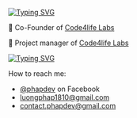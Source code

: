 <!-- https://git.io/typing-svg -->
[![Typing SVG](https://readme-typing-svg.demolab.com?font=Fira+Code&weight=700&size=30&duration=1000&pause=500&color=609966&vCenter=true&multiline=true&random=false&width=1200&height=60&lines=Hello+world!,+My+name+is+Phap👋+and+I+come+from+Vietnamese+🇻🇳)](https://github.com/phapdev)

  🚀 Co-Founder of [Code4life Labs](https://github.com/Code4life-Labs)

  🚀 Project manager of [Code4life Labs](https://github.com/Weminal-labs)

[![Typing SVG](https://readme-typing-svg.demolab.com?font=Fira+Code&weight=700&size=30&duration=300&pause=500&color=40513B&vCenter=true&multiline=true&random=false&width=666&height=60&lines=Contact+📬)](mailto:luongphap1810@gmail.com)

How to reach me: 
* [@phapdev](https://facebook.com/luongphap1810) on Facebook
* [luongphap1810@gmail.com](mailto:luongphap1810@gmail.com)
* [contact.phapdev@gmail.com](mailto:contact.phapdev@gmail.com)
